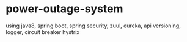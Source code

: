 # power-outage-system
using java8, spring boot, spring security, zuul, eureka, api versioning, logger, circuit breaker hystrix
